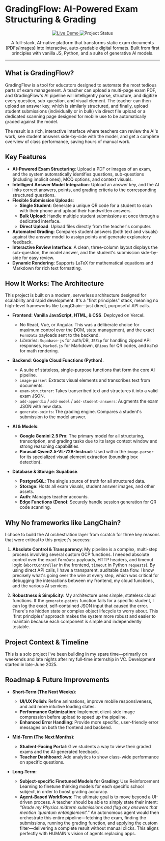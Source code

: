 ﻿# GradingFlow: AI-Powered Exam Structuring & Grading

<p align="center">
  <a href="https://gradingflow.vercel.app/" target="_blank">
    <img src="https://img.shields.io/badge/Live%20Demo-GradingFlow-blue?style=for-the-badge&logo=vercel" alt="Live Demo">
  </a>
  <img src="https://img.shields.io/badge/Status-Active%20Development-green?style=for-the-badge" alt="Project Status">
</p>

<p align="center">
  A full-stack, AI-native platform that transforms static exam documents (PDFs/images) into interactive, auto-gradable digital formats. Built from first principles with vanilla JS, Python, and a suite of generative AI models.
</p>

---

## What is GradingFlow?

GradingFlow is a tool for educators designed to automate the most tedious parts of exam management. A teacher can upload a multi-page exam PDF, and GradingFlow's AI pipeline will intelligently parse, structure, and digitize every question, sub-question, and visual element. The teacher can then upload an answer key, which is similarly structured, and finally, upload student submissions (individually or in bulk) via direct file upload or a dedicated scanning page designed for mobile use to be automatically graded against the model.

The result is a rich, interactive interface where teachers can review the AI's work, see student answers side-by-side with the model, and get a complete overview of class performance, saving hours of manual work.


## Key Features

*   **AI-Powered Exam Structuring**: Upload a PDF or images of an exam, and the system automatically identifies questions, sub-questions (including implicit ones), MCQ options, and context visuals.
*   **Intelligent Answer Model Integration**: Upload an answer key, and the AI links correct answers, points, and grading criteria to the corresponding structured questions.
*   **Flexible Submission Uploads**:
    *   **Single Student**: Generate a unique QR code for a student to scan with their phone and upload their handwritten answers.
    *   **Bulk Upload**: Handle multiple student submissions at once through a dedicated interface.
    *   **Direct Upload**: Upload files directly from the teacher's computer.
*   **Automated Grading**: Compares student answers (both text and visuals) against the answer model to assign points and generate explanatory feedback.
*   **Interactive Review Interface**: A clean, three-column layout displays the sub-question, the model answer, and the student's submission side-by-side for easy review.
*   **Dynamic Rendering**: Supports LaTeX for mathematical equations and Markdown for rich text formatting.

## How It Works: The Architecture

This project is built on a modern, serverless architecture designed for scalability and rapid development. It's a "first principles" stack, meaning no high-level frameworks like LangChain—just direct, purposeful API calls.



*   **Frontend**: **Vanilla JavaScript, HTML, & CSS**. Deployed on Vercel.
    *   No React, Vue, or Angular. This was a deliberate choice for maximum control over the DOM, state management, and the exact `FormData` payloads sent to the backend.
    *   *Libraries*: `Supabase-js` for auth/DB, `JSZip` for handling zipped API responses, `Marked.js` for Markdown, `QRious` for QR codes, and `KaTeX` for math rendering.

*   **Backend**: **Google Cloud Functions (Python)**.
    *   A suite of stateless, single-purpose functions that form the core AI pipeline.
    *   `image-parser`: Extracts visual elements and transcribes text from documents.
    *   `exam-structurer`: Takes transcribed text and structures it into a valid exam JSON.
    *   `add-appendix` / `add-model` / `add-student-answers`: Augments the exam JSON with new data.
    *   `generate-points`: The grading engine. Compares a student's submission to the model answer.

*   **AI & Models**:
    *   **Google Gemini 2.5 Pro**: The primary model for all structuring, transcription, and grading tasks due to its large context window and strong reasoning capabilities.
    *   **Parasail Qwen2.5-VL-72B-Instruct**: Used within the `image-parser` for its specialized visual element extraction (bounding box detection).

*   **Database & Storage**: **Supabase**.
    *   **PostgreSQL**: The single source of truth for all structured data.
    *   **Storage**: Hosts all exam visuals, student answer images, and other assets.
    *   **Auth**: Manages teacher accounts.
    *   **Edge Functions (Deno)**: Securely handle session generation for QR code scanning.

## Why No frameworks like LangChain?

I chose to build the AI orchestration layer from scratch for three key reasons that were critical to this project's success:

1.  **Absolute Control & Transparency**: My pipeline is a complex, multi-step process involving several custom GCP functions. I needed absolute control over the exact `FormData` payloads, HTTP headers, and timeout logic (`AbortController` in the frontend, `timeout` in Python `requests`). By using direct API calls, I have a transparent, auditable data flow. I know precisely what's going over the wire at every step, which was critical for debugging the interactions between my frontend, my cloud functions, and the various AI services.

2.  **Robustness & Simplicity**: My architecture uses simple, stateless cloud functions. If the `generate-points` function fails for a specific student, I can log the exact, self-contained JSON input that caused the error. There's no hidden state or complex object lifecycle to worry about. This 'first principles' approach makes the system more robust and easier to maintain because each component is simple and independently testable.

## Project Context & Timeline

This is a solo project I've been building in my spare time—primarily on weekends and late nights after my full-time internship in VC. Development started in late-June 2025.

## Roadmap & Future Improvements

*   **Short-Term (The Next Weeks)**:
    *   **UI/UX Polish**: Refine animations, improve mobile responsiveness, and add more intuitive loading states.
    *   **Performance Optimization**: Implement client-side image compression before upload to speed up the pipeline.
    *   **Enhanced Error Handling**: Provide more specific, user-friendly error messages on both the frontend and backend.

*   **Mid-Term (The Next Months)**:
    *   **Student-Facing Portal**: Give students a way to view their graded exams and the AI-generated feedback.
    *   **Teacher Dashboard**: Add analytics to show class-wide performance on specific questions.

*   **Long-Term**:
    *   **Subject-specific Finetuned Models for Grading**: Use Reinforcement Learning to finetune thinking models for each specific school subject, in order to boost grading accuracy.
    *   **Agent-Based Workflows**: The ultimate goal is to move beyond a UI-driven process. A teacher should be able to simply state their intent: *"Grade my Physics midterm submissions and flag any answers that mention 'quantum entanglement'."* An autonomous agent would then orchestrate this entire pipeline—fetching the exam, finding the submissions, running the grading function, and applying the custom filter—delivering a complete result without manual clicks. This aligns perfectly with HUMAIN's vision of agents replacing apps.
